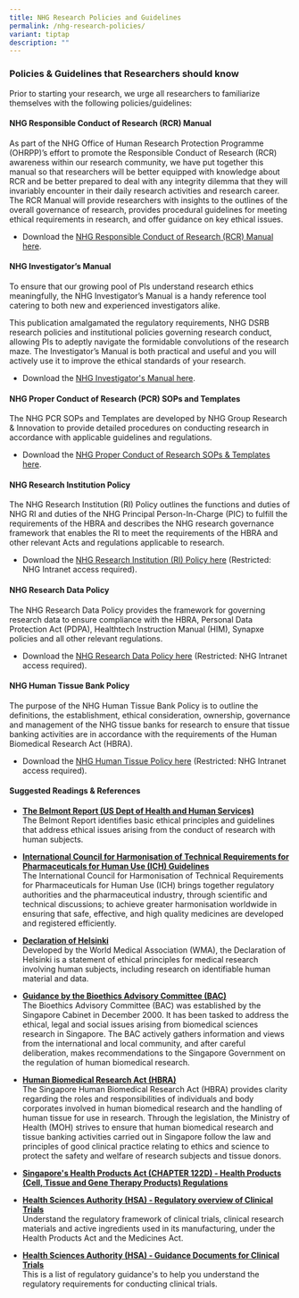 ```yaml
---
title: NHG Research Policies and Guidelines
permalink: /nhg-research-policies/
variant: tiptap
description: ""
---
```

<h3><strong>Policies &amp; Guidelines that Researchers should know</strong></h3>
<p>Prior to starting your research, we urge all researchers to familiarize
themselves with the following policies/guidelines:</p>
<p></p>
<h4><strong>NHG Responsible Conduct of Research (RCR) Manual</strong></h4>
<p>As part of the NHG Office of Human Research Protection Programme (OHRPP)’s
effort to promote the Responsible Conduct of Research (RCR) awareness within
our research community, we have put together this manual so that researchers
will be better equipped with knowledge about RCR and be better prepared
to deal with any integrity dilemma that they will invariably encounter
in their daily research activities and research career. The RCR Manual
will provide researchers with insights to the outlines of the overall governance
of research, provides procedural guidelines for meeting ethical requirements
in research, and offer guidance on key ethical issues.</p>
<ul data-tight="true" class="tight">
<li>
<p>Download the <a href="/rcr-manual/" rel="noopener nofollow" target="_blank">NHG Responsible Conduct of Research (RCR) Manual here</a>.</p>
</li>
</ul>
<p></p>
<h4><strong>NHG Investigator’s Manual</strong></h4>
<p>To ensure that our growing pool of PIs understand research ethics meaningfully,
the NHG Investigator’s Manual is a handy reference tool catering to both
new and experienced investigators alike.</p>
<p>This publication amalgamated the regulatory requirements, NHG DSRB research
policies and institutional policies governing research conduct, allowing
PIs to adeptly navigate the formidable convolutions of the research maze.
The Investigator’s Manual is both practical and useful and you will actively
use it to improve the ethical standards of your research.</p>
<ul data-tight="true" class="tight">
<li>
<p>Download the <a href="/investigator-manual/" rel="noopener nofollow" target="_blank">NHG Investigator's Manual here</a>.</p>
</li>
</ul>
<p></p>
<h4><strong>NHG Proper Conduct of Research (PCR) SOPs and Templates</strong></h4>
<p>The NHG PCR SOPs and Templates are developed by NHG Group Research &amp;
Innovation to provide detailed procedures on conducting research in accordance
with applicable guidelines and regulations.</p>
<ul data-tight="true" class="tight">
<li>
<p>Download the <a href="/pcr-sop-templates/" rel="noopener nofollow" target="_blank">NHG Proper Conduct of Research SOPs &amp; Templates here</a>.</p>
</li>
</ul>
<p></p>
<h4><strong>NHG Research Institution Policy</strong></h4>
<p>The NHG Research Institution (RI) Policy outlines the functions and duties
of NHG RI and duties of the NHG Principal Person-In-Charge (PIC) to fulfill
the requirements of the HBRA and describes the NHG research governance
framework that enables the RI to meet the requirements of the HBRA and
other relevant Acts and regulations applicable to research.</p>
<ul data-tight="true" class="tight">
<li>
<p>Download the <a href="https://mynhg.nhg.com.sg/dept/RCU/Shared Library/Research Institution/NHG Research Institution (RI) Policy %5bAPPROVED%5d.pdf" rel="noopener nofollow" target="_blank">NHG Research Institution (RI) Policy here</a> (Restricted:
NHG Intranet access required).</p>
</li>
</ul>
<p></p>
<h4><strong>NHG Research Data Policy</strong></h4>
<p>The NHG Research Data Policy provides the framework for governing research
data to ensure compliance with the HBRA, Personal Data Protection Act (PDPA),
Healthtech Instruction Manual (HIM), Synapxe policies and all other relevant
regulations.</p>
<ul data-tight="true" class="tight">
<li>
<p>Download the <a href="https://mynhg.nhg.com.sg/dept/rcu/Shared Library/Research Data/NHG Research Data Policy.pdf?Web=1" rel="noopener nofollow" target="_blank">NHG Research Data Policy here</a> (Restricted:
NHG Intranet access required).</p>
</li>
</ul>
<p></p>
<h4><strong>NHG Human Tissue Bank Policy</strong></h4>
<p>The purpose of the NHG Human Tissue Bank Policy is to outline the definitions,
the establishment, ethical consideration, ownership, governance and management
of the NHG tissue banks for research to ensure that tissue banking activities
are in accordance with the requirements of the Human Biomedical Research
Act (HBRA).</p>
<ul data-tight="true" class="tight">
<li>
<p>Download the <a href="https://mynhg.nhg.com.sg/dept/RCU/Shared Library/Tissue Banking/1601-A02 NHG Policy for Tissue Banks.pdf" rel="noopener nofollow" target="_blank">NHG Human Tissue Policy here</a> (Restricted:
NHG Intranet access required).</p>
</li>
</ul>
<p></p>
<h4><strong>Suggested Readings &amp; References</strong></h4>
<p></p>
<ul data-tight="true" class="tight">
<li>
<p><strong><a href="https://www.hhs.gov/ohrp/regulations-and-policy/belmont-report/index.html" rel="noopener nofollow" target="_blank">The Belmont Report (US Dept of Health and Human Services)</a></strong>
<br>The Belmont Report identifies basic ethical principles and guidelines
that address ethical issues arising from the conduct of research with human
subjects.</p>
</li>
</ul>
<p></p>
<ul data-tight="true" class="tight">
<li>
<p><strong><a href="https://www.ich.org/page/ich-guidelines" rel="noopener nofollow" target="_blank">International Council for Harmonisation of Technical Requirements for Pharmaceuticals for Human Use (ICH) Guidelines</a><br></strong>The
International Council for Harmonisation of Technical Requirements for Pharmaceuticals
for Human Use (ICH) brings together regulatory authorities and the pharmaceutical
industry, through scientific and technical discussions; to achieve greater
harmonisation worldwide in ensuring that safe, effective, and high quality
medicines are developed and registered efficiently.</p>
</li>
</ul>
<p></p>
<ul data-tight="true" class="tight">
<li>
<p><strong><a href="https://www.wma.net/policies-post/wma-declaration-of-helsinki-ethical-principles-for-medical-research-involving-human-subjects/" rel="noopener nofollow" target="_blank">Declaration of Helsinki</a></strong>
<br>Developed by the World Medical Association (WMA), the Declaration of Helsinki
is a statement of ethical principles for medical research involving human
subjects, including research on identifiable human material and data.</p>
</li>
</ul>
<p></p>
<ul data-tight="true" class="tight">
<li>
<p><strong><a href="https://www.bioethics-singapore.gov.sg/" rel="noopener nofollow" target="_blank">Guidance by the Bioethics Advisory Committee (BAC)</a></strong>
<br>The Bioethics Advisory Committee (BAC) was established by the Singapore
Cabinet in December 2000. It has been tasked to address the ethical, legal
and social issues arising from biomedical sciences research in Singapore.
The BAC actively gathers information and views from the international and
local community, and after careful deliberation, makes recommendations
to the Singapore Government on the regulation of human biomedical research.</p>
</li>
</ul>
<p></p>
<ul data-tight="true" class="tight">
<li>
<p><strong><a href="https://www.moh.gov.sg/policies-and-legislation/human-biomedical-research-act" rel="noopener nofollow" target="_blank">Human Biomedical Research Act (HBRA)</a></strong>
<br>The Singapore Human Biomedical Research Act (HBRA) provides clarity regarding
the roles and responsibilities of individuals and body corporates involved
in human biomedical research and the handling of human tissue for use in
research. Through the legislation, the Ministry of Health (MOH) strives
to ensure that human biomedical research and tissue banking activities
carried out in Singapore follow the law and principles of good clinical
practice relating to ethics and science to protect the safety and welfare
of research subjects and tissue donors.</p>
</li>
</ul>
<p></p>
<ul data-tight="true" class="tight">
<li>
<p><strong><a href="https://sso.agc.gov.sg/SL-Supp/S104-2021/Published/20210217?DocDate=20210217" rel="noopener nofollow" target="_blank">Singapore's Health Products Act (CHAPTER 122D) - Health Products (Cell, Tissue and Gene Therapy Products) Regulations</a></strong>
</p>
</li>
</ul>
<p></p>
<ul data-tight="true" class="tight">
<li>
<p><strong><a href="https://www.hsa.gov.sg/clinical-trials/overview" rel="noopener nofollow" target="_blank">Health Sciences Authority (HSA) - Regulatory overview of Clinical Trials</a></strong>
<br>Understand the regulatory framework of clinical trials, clinical research
materials and active ingredients used in its manufacturing, under the Health
Products Act and the Medicines Act.</p>
</li>
</ul>
<p></p>
<ul data-tight="true" class="tight">
<li>
<p><strong><a href="https://www.hsa.gov.sg/clinical-trials/regulatory-guidances" rel="noopener nofollow" target="_blank">Health Sciences Authority (HSA) - Guidance Documents for Clinical Trials</a></strong>
<br>This is a list of regulatory guidance's to help you understand the regulatory
requirements for conducting clinical trials.</p>
</li>
</ul>
<p></p>
<p></p>
<p></p>